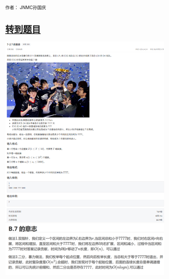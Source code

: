 作者： JNMC孙国庆
# [转到题目](https://pintia.cn/problem-sets/1869538346997542912/exam/problems/type/7?problemSetProblemId=1869538428941660161&page=0)

![alt text](image-4.png)
![alt text](image-5.png)